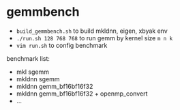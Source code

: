 
# gemmbench

- `build_gemmbench.sh` to build mkldnn, eigen, xbyak env
- `./run.sh 128 768 768` to run gemm by kernel size `m n k`
- `vim run.sh` to config benchmark


benchmark list:

- mkl sgemm
- mkldnn sgemm
- mkldnn gemm_bf16bf16f32
- mkldnn gemm_bf16bf16f32 + openmp_convert
- ...
